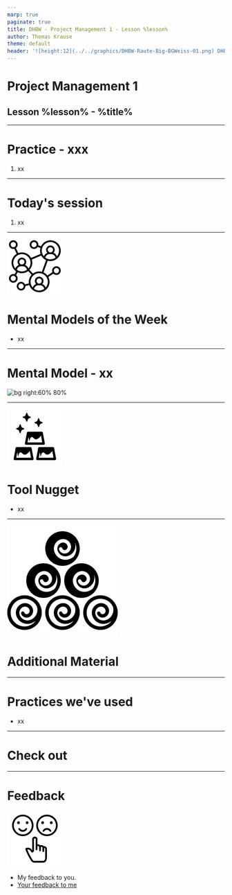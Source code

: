 ```yaml
---
marp: true
paginate: true
title: DHBW - Project Management 1 - Lesson %lesson%
author: Thomas Krause
theme: default
header: '![height:12](../../graphics/DHBW-Raute-Big-BGWeiss-01.png) DHBW - Project Management 1 - Lesson %lesson%'
---
```

<!-- markdownlint-disable MD025 MD045 MD012 MD024 MD026 -->

# Project Management 1

## Lesson %lesson% - %title%

---
<!-- _backgroundColor: lightblue -->

# Practice - xxx

1. xx

---

# Today's session

1. xx

---

<!-- _backgroundColor: Wheat -->

![bg left:30% 80%](../graphics/noun-networking-2148898.svg)

# Mental Models of the Week

* xx

---
<!-- _backgroundColor: Wheat -->

# Mental Model - xx

![bg right:60% 80%](../../graphics/shu-ha-ri.drawio.svg)

---

<!-- _backgroundColor: LightPink -->
![bg right:40% 80%](../graphics/noun-gold-898194.svg)

# Tool Nugget

* xx

---

<!-- _backgroundColor: LightPink -->
![bg left:40% 80%](../graphics/noun-material-2183336.svg)

# Additional Material


---
<!-- backgroundColor:  LightGreen -->
# Practices we've used

* xx

---

<!-- _backgroundColor: lightblue -->
# Check out

---
<!-- _backgroundColor: lightblue -->

# Feedback

![bg right](../graphics/noun-feedback-4502385.svg)

* My feedback to you.
* [Your feedback to me](https://moodle.dhbw.de/mod/feedback/view.php?id=173569)

